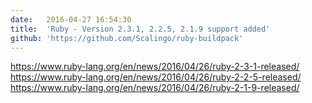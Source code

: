 ```yaml
---
date:	2016-04-27 16:54:30
title:	'Ruby - Version 2.3.1, 2.2.5, 2.1.9 support added'
github: 'https://github.com/Scalingo/ruby-buildpack'
---
```


https://www.ruby-lang.org/en/news/2016/04/26/ruby-2-3-1-released/
https://www.ruby-lang.org/en/news/2016/04/26/ruby-2-2-5-released/
https://www.ruby-lang.org/en/news/2016/04/26/ruby-2-1-9-released/
